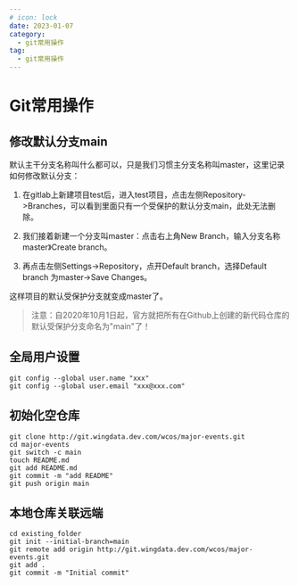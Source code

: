 ```yaml
---
# icon: lock
date: 2023-01-07
category:
  - git常用操作
tag:
  - git常用操作
---
```


# Git常用操作
## 修改默认分支main

默认主干分支名称叫什么都可以，只是我们习惯主分支名称叫master，这里记录如何修改默认分支：
1. 在gitlab上新建项目test后，进入test项目，点击左侧Repository->Branches，可以看到里面只有一个受保护的默认分支main，此处无法删除。
2. 我们接着新建一个分支叫master：点击右上角New Branch，输入分支名称master》Create branch。

3. 再点击左侧Settings->Repository，点开Default branch，选择Default branch 为master->Save Changes。

这样项目的默认受保护分支就变成master了。
> 注意：自2020年10月1日起，官方就把所有在Github上创建的新代码仓库的默认受保护分支命名为"main"了！

## 全局用户设置
```
git config --global user.name "xxx"
git config --global user.email "xxx@xxx.com"
```

## 初始化空仓库
```
git clone http://git.wingdata.dev.com/wcos/major-events.git
cd major-events
git switch -c main
touch README.md
git add README.md
git commit -m "add README"
git push origin main
```

## 本地仓库关联远端
```
cd existing_folder
git init --initial-branch=main
git remote add origin http://git.wingdata.dev.com/wcos/major-events.git
git add .
git commit -m "Initial commit"
```